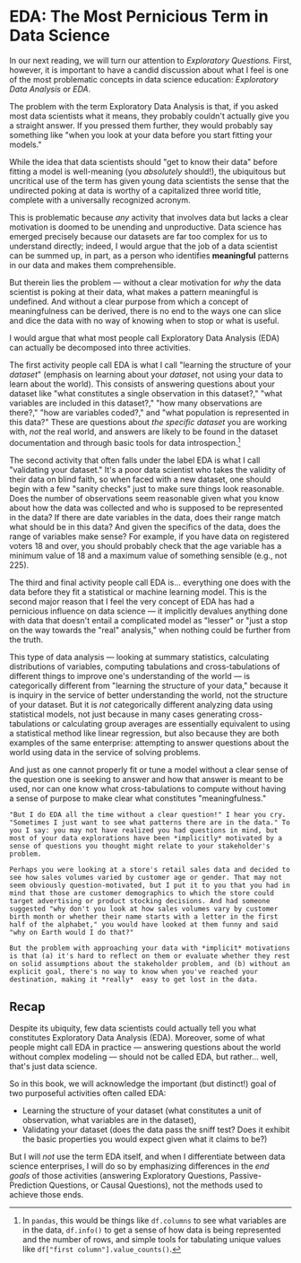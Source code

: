 # EDA: The Most Pernicious Term in Data Science

In our next reading, we will turn our attention to *Exploratory Questions.* First, however, it is important to have a candid discussion about what I feel is one of the most problematic concepts in data science education: *Exploratory Data Analysis* or *EDA*.

The problem with the term Exploratory Data Analysis is that, if you asked most data scientists what it means, they probably couldn't actually give you a straight answer. If you pressed them further, they would probably say something like "when you look at your data before you start fitting your models."

While the idea that data scientists should "get to know their data" before fitting a model is well-meaning (you *absolutely* should!), the ubiquitous but uncritical use of the term has given young data scientists the sense that the undirected poking at data is worthy of a capitalized three world title, complete with a universally recognized acronym.

This is problematic because *any* activity that involves data but lacks a clear motivation is doomed to be unending and unproductive. Data science has emerged precisely because our datasets are far too complex for us to understand directly; indeed, I would argue that the job of a data scientist can be summed up, in part, as a person who identifies **meaningful** patterns in our data and makes them comprehensible.

But therein lies the problem — without a clear motivation for *why* the data scientist is poking at their data, what makes a pattern meaningful is undefined. And without a clear purpose from which a concept of meaningfulness can be derived, there is no end to the ways one can slice and dice the data with no way of knowing when to stop or what is useful.

I would argue that what most people call Exploratory Data Analysis (EDA) can actually be decomposed into three activities.

The first activity people call EDA is what I call "learning the structure of your *dataset*" (emphasis on learning about your *dataset*, not using your data to learn about the world). This consists of answering questions about your dataset like "what constitutes a single observation in this dataset?," "what variables are included in this dataset?," "how many observations are there?," "how are variables coded?," and "what population is represented in this data?" These are questions about *the specific dataset* you are working with, *not* the real world, and answers are likely to be found in the dataset documentation and through basic tools for data introspection.[^pandas]

[^pandas]: In `pandas`, this would be things like `df.columns` to see what variables are in the data, `df.info()` to get a sense of how data is being represented and the number of rows, and simple tools for tabulating unique values like `df["first column"].value_counts()`.

The second activity that often falls under the label EDA is what I call "validating your dataset." It's a poor data scientist who takes the validity of their data on blind faith, so when faced with a new dataset, one should begin with a few "sanity checks" just to make sure things look reasonable. Does the number of observations seem reasonable given what you know about how the data was collected and who is supposed to be represented in the data? If there are date variables in the data, does their range match what should be in this data? And given the specifics of the data, does the range of variables make sense? For example, if you have data on registered voters 18 and over, you should probably check that the age variable has a minimum value of 18 and a maximum value of something sensible (e.g., not 225).

The third and final activity people call EDA is... everything one does with the data before they fit a statistical or machine learning model. This is the second major reason that I feel the very concept of EDA has had a pernicious influence on data science — it implicitly devalues anything done with data that doesn't entail a complicated model as "lesser" or "just a stop on the way towards the "real" analysis," when nothing could be further from the truth.

This type of data analysis — looking at summary statistics, calculating distributions of variables, computing tabulations and cross-tabulations of different things to improve one's understanding of the world — is categorically different from "learning the structure of your data," because it is inquiry in the service of better understanding the world, not the structure of your dataset. But it is *not* categorically different analyzing data using statistical models, not just because in many cases generating cross-tabulations or calculating group averages are essentially equivalent to using a statistical method like linear regression, but also because they are both examples of the same enterprise: attempting to answer questions about the world using data in the service of solving problems.

And just as one cannot properly fit or tune a model without a clear sense of the question one is seeking to answer and how that answer is meant to be used, nor can one know what cross-tabulations to compute without having a sense of purpose to make clear what constitutes "meaningfulness."

```{note}
"But I do EDA all the time without a clear question!" I hear you cry. "Sometimes I just want to see what patterns there are in the data." To you I say: you may not have realized you had questions in mind, but most of your data explorations have been *implicitly* motivated by a sense of questions you thought might relate to your stakeholder's problem. 

Perhaps you were looking at a store's retail sales data and decided to see how sales volumes varied by customer age or gender. That may not seem obviously question-motivated, but I put it to you that you had in mind that those are customer demographics to which the store could target advertising or product stocking decisions. And had someone suggested "why don't you look at how sales volumes vary by customer birth month or whether their name starts with a letter in the first half of the alphabet," you would have looked at them funny and said "why on Earth would I do that?"

But the problem with approaching your data with *implicit* motivations is that (a) it's hard to reflect on them or evaluate whether they rest on solid assumptions about the stakeholder problem, and (b) without an explicit goal, there's no way to know when you've reached your destination, making it *really*  easy to get lost in the data.
```

## Recap

Despite its ubiquity, few data scientists could actually tell you what constitutes Exploratory Data Analysis (EDA). Moreover, some of what people might call EDA in practice — answering questions about the world without complex modeling — should not be called EDA, but rather... well, that's just data science.

So in this book, we will acknowledge the important (but distinct!) goal of two purposeful activities often called EDA:

- Learning the structure of your dataset (what constitutes a unit of observation, what variables are in the dataset),
- Validating your dataset (does the data pass the sniff test? Does it exhibit the basic properties you would expect given what it claims to be?)

But I will *not* use the term EDA itself, and when I differentiate between data science enterprises, I will do so by emphasizing differences in the *end goals* of those activities (answering Exploratory Questions, Passive-Prediction Questions, or Causal Questions), not the methods used to achieve those ends.
